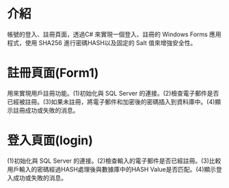 # 介紹
帳號的登入、註冊頁面，透過C# 來實現一個登入、註冊的 Windows Forms 應用程式，使用 SHA256 進行密碼HASH以及固定的 Salt 值來增強安全性。
# 註冊頁面(Form1)
用來實現用戶註冊功能。(1)初始化與 SQL Server 的連接。(2)檢查電子郵件是否已經被註冊。(3)如果未註冊，將電子郵件和加密後的密碼插入到資料庫中。(4)顯示註冊成功或失敗的消息。
# 登入頁面(login)
(1)初始化與 SQL Server 的連接。(2)檢查輸入的電子郵件是否已經註冊。(3)比較用戶輸入的密碼經過HASH處理後與數據庫中的HASH Value是否匹配。(4)顯示登入成功或失敗的消息。

